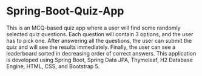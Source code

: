 # Spring-Boot-Quiz-App
This is an MCQ-based quiz app where a user will find some randomly selected quiz questions. Each question will contain 3 options, and the user has to pick one. After answering all the questions, the user can submit the quiz and will see the results immediately. Finally, the user can see a leaderboard sorted in decreasing order of correct answers. This application is developed using Spring Boot, Spring Data JPA, Thymeleaf, H2 Database Engine, HTML, CSS, and Bootstrap 5.
